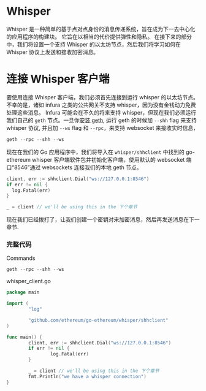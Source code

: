 # Whisper

Whisper 是一种简单的基于点对点身份的消息传递系统，旨在成为下一去中心化的应用程序的构建块。 它旨在以相当的代价提供弹性和隐私。 在接下来的部分中，我们将设置一个支持 Whisper 的以太坊节点，然后我们将学习如何在 Whisper 协议上发送和接收加密消息。

# **连接 Whisper 客户端**

要使用连接 Whisper 客户端，我们必须首先连接到运行 whisper 的以太坊节点。 不幸的是，诸如 infura 之类的公共网关不支持 whisper，因为没有金钱动力免费处理这些消息。 Infura 可能会在不久的将来支持 whisper，但现在我们必须运行我们自己的 `geth` 节点。一旦你<u>安装 geth</u>, 运行 geth 的时候加 `--shh` flag 来支持 whisper 协议, 并且加 `--ws` flag 和 `--rpc`，来支持 websocket 来接收实时信息，

```go
geth --rpc --shh --ws
```

现在在我们的 Go 应用程序中，我们将导入在 `whisper/shhclient` 中找到的 go-ethereum whisper 客户端软件包并初始化客户端，使用默认的 websocket 端口“8546”通过 websockets 连接我们的本地 geth 节点。

```go
client, err := shhclient.Dial("ws://127.0.0.1:8546")
if err != nil {
  log.Fatal(err)
}

_ = client // we'll be using this in the 下个章节
```

现在我们已经拨打了，让我们创建一个密钥对来加密消息，然后再发送消息在下一章节.

### **完整代码**

Commands

```go
geth --rpc --shh --ws
```

whisper_client.go

```go
package main

import (
        "log"

        "github.com/ethereum/go-ethereum/whisper/shhclient"
)

func main() {
        client, err := shhclient.Dial("ws://127.0.0.1:8546")
        if err != nil {
                log.Fatal(err)
        }

        _ = client // we'll be using this in the 下个章节
        fmt.Println("we have a whisper connection")
}
```
